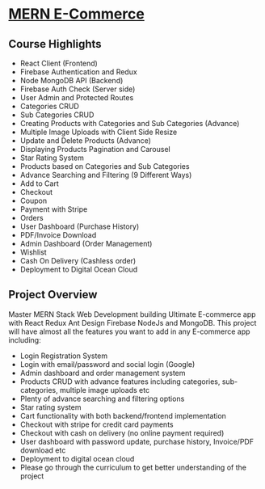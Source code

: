 # [MERN E-Commerce](https://app-ecommerce-mern.herokuapp.com/)

## Course Highlights
- React Client (Frontend)
- Firebase Authentication and Redux
- Node MongoDB API (Backend)
- Firebase Auth Check (Server side)
- User Admin and Protected Routes
- Categories CRUD
- Sub Categories CRUD
- Creating Products with Categories and Sub Categories (Advance)
- Multiple Image Uploads with Client Side Resize
- Update and Delete Products (Advance)
- Displaying Products Pagination and Carousel
- Star Rating System
- Products based on Categories and Sub Categories
- Advance Searching and Filtering (9 Different Ways)
- Add to Cart
- Checkout
- Coupon
- Payment with Stripe
- Orders
- User Dashboard (Purchase History)
- PDF/Invoice Download
- Admin Dashboard (Order Management)
- Wishlist
- Cash On Delivery (Cashless order)
- Deployment to Digital Ocean Cloud



## Project Overview

Master MERN Stack Web Development building Ultimate E-commerce app with React Redux Ant Design Firebase NodeJs and MongoDB. This project will have almost all the features you want to add in any E-commerce app including:
- Login Registration System
- Login with email/password and social login (Google)
- Admin dashboard and order management system
- Products CRUD with advance features including categories, sub-categories, multiple image uploads etc
- Plenty of advance searching and filtering options
- Star rating system
- Cart functionality with both backend/frontend implementation
- Checkout with stripe for credit card payments
- Checkout with cash on delivery (no online payment required)
- User dashboard with password update, purchase history, Invoice/PDF download etc
- Deployment to digital ocean cloud
- Please go through the curriculum to get better understanding of the project

